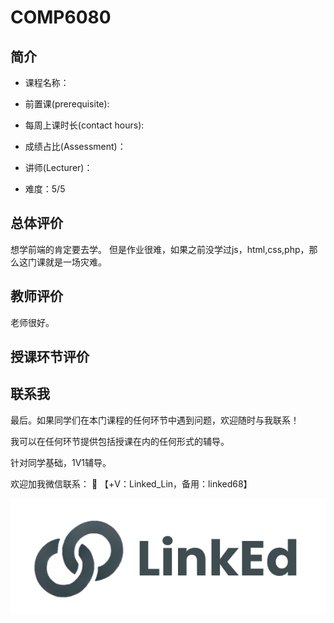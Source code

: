 # COMP6080

## 简介
- 课程名称：

- 前置课(prerequisite): 

- 每周上课时长(contact hours): 

- 成绩占比(Assessment)：

- 讲师(Lecturer)：

- 难度：5/5 

## 总体评价
想学前端的肯定要去学。
但是作业很难，如果之前没学过js，html,css,php，那么这门课就是一场灾难。
## 教师评价
老师很好。
## 授课环节评价


## 联系我

最后。如果同学们在本门课程的任何环节中遇到问题，欢迎随时与我联系！

我可以在任何环节提供包括授课在内的任何形式的辅导。

针对同学基础，1V1辅导。

欢迎加我微信联系： 📩 【+V：Linked_Lin，备用：linked68】

![图片](../image/wechat.png)
